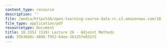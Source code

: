 ```yaml
---
content_type: resource
description: ''
file: /media/https%3A/open-learning-course-data-rc.s3.amazonaws.com/18-335j-introduction-to-numerical-methods-spring-2019/35b30d8c4896f95264ee1b135fe031f2_MIT18_335JS19_lec26.pdf
file_type: application/pdf
resourcetype: Document
title: 18.335J (S19) Lecture 26 - Adjoint Methods
uid: 35b30d8c-4896-f952-64ee-1b135fe031f2
---
```

